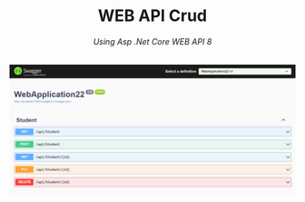 <h1><center>WEB API Crud  </center></h1>
<h6><center>Using Asp .Net Core WEB API 8 </center></h6>

<img src="https://github.com/Nimra-Mughal/Asp-.Net-Core-Web-Api-CRUD/blob/master/webapicrud.PNG">

